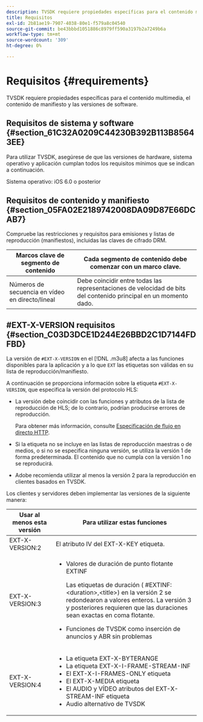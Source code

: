 ```yaml
---
description: TVSDK requiere propiedades específicas para el contenido multimedia, el contenido de manifiesto y las versiones de software.
title: Requisitos
exl-id: 2b81ae19-7907-4038-80e1-f579a8c04540
source-git-commit: be43bbbd1051886c8979ff590a3197b2a7249b6a
workflow-type: tm+mt
source-wordcount: '309'
ht-degree: 0%

---
```


# Requisitos {#requirements}

TVSDK requiere propiedades específicas para el contenido multimedia, el contenido de manifiesto y las versiones de software.

## Requisitos de sistema y software {#section_61C32A0209C44230B392B113B85643EE}

Para utilizar TVSDK, asegúrese de que las versiones de hardware, sistema operativo y aplicación cumplan todos los requisitos mínimos que se indican a continuación.

Sistema operativo: iOS 6.0 o posterior

## Requisitos de contenido y manifiesto {#section_05FA02E2189742008DA09D87E66DCAB7}

Compruebe las restricciones y requisitos para emisiones y listas de reproducción (manifiestos), incluidas las claves de cifrado DRM.

| Marcos clave de segmento de contenido | Cada segmento de contenido debe comenzar con un marco clave. |
|---|---|
| Números de secuencia en vídeo en directo/lineal | Debe coincidir entre todas las representaciones de velocidad de bits del contenido principal en un momento dado. |

## #EXT-X-VERSION requisitos {#section_C03D3DCE1D244E26BBD2C1D7144FDFBD}

La versión de `#EXT-X-VERSION` en el [!DNL .m3u8] afecta a las funciones disponibles para la aplicación y a lo que `EXT` las etiquetas son válidas en su lista de reproducción/manifiesto.

A continuación se proporciona información sobre la etiqueta `#EXT-X-VERSION`, que especifica la versión del protocolo HLS:

* La versión debe coincidir con las funciones y atributos de la lista de reproducción de HLS; de lo contrario, podrían producirse errores de reproducción.

   Para obtener más información, consulte [Especificación de flujo en directo HTTP](https://datatracker.ietf.org/doc/draft-pantos-http-live-streaming/?include_text=1).
* Si la etiqueta no se incluye en las listas de reproducción maestras o de medios, o si no se especifica ninguna versión, se utiliza la versión 1 de forma predeterminada. El contenido que no cumpla con la versión 1 no se reproducirá.
* Adobe recomienda utilizar al menos la versión 2 para la reproducción en clientes basados en TVSDK.

Los clientes y servidores deben implementar las versiones de la siguiente manera:

<table id="table_62EB98EDD9DE49EC84CB1C7D59BC40E6"> 
 <thead> 
  <tr> 
   <th colname="1" class="entry"> Usar al menos esta versión </th> 
   <th colname="2" class="entry"> Para utilizar estas funciones </th> 
  </tr> 
 </thead>
 <tbody> 
  <tr> 
   <td colname="1"> <span class="codeph"> EXT-X-VERSION:2 </span> </td> 
   <td colname="2"> El atributo IV del <span class="codeph"> EXT-X-KEY </span> etiqueta. </td> 
  </tr> 
  <tr> 
   <td colname="1"> <span class="codeph"> EXT-X-VERSION:3 </span> </td> 
   <td colname="2"> 
    <ul id="ul_C9500D3F934848639C204BF248F139FF"> 
     <li id="li_535A7E3FABCB46FE872A7EA5DE2A1784">Valores de duración de punto flotante <span class="codeph"> EXTINF </span> <p>Las etiquetas de duración ( <span class="codeph"> #EXTINF: </span>&lt;duration&gt;,&lt;title&gt;) en la versión 2 se redondearon a valores enteros. La versión 3 y posteriores requieren que las duraciones sean exactas en coma flotante. </p> </li> 
     <li id="li_8DF5E91F1D5D4E19894595E1FE0A5EDE"> Funciones de TVSDK como inserción de anuncios y ABR sin problemas </li> 
    </ul> </td> 
  </tr> 
  <tr> 
   <td colname="1"> <p> <span class="codeph"> EXT-X-VERSION:4 </span> </p> </td> 
   <td colname="2"> <p> 
     <ul id="ul_99E24D013E3141308B5A57446A9B8033"> 
      <li id="li_F36E65ADD2CA451C82FF18DBD5667927">La etiqueta <span class="codeph"> EXT-X-BYTERANGE </span> </li> 
      <li id="li_8C653168A7B84D11AC233E7548A8D2EF">La etiqueta <span class="codeph"> EXT-X-I-FRAME-STREAM-INF </span> </li> 
      <li id="li_2922B34717CB4F6189068529CDBE6D10">El <span class="codeph"> EXT-X-I-FRAMES-ONLY </span> etiqueta </li> 
      <li id="li_D015D78E217641D7867EB509E9F9EEE2">El <span class="codeph"> EXT-X-MEDIA </span> etiqueta </li> 
      <li id="li_CA068EA381984F5497FE67617CA8BB34">El <span class="codeph"> AUDIO </span> y <span class="codeph"> VÍDEO </span> atributos del <span class="codeph"> EXT-X-STREAM-INF </span> etiqueta </li> 
      <li id="li_EE78CC7D194A4EB2897F9AE8E4B081B8"> Audio alternativo de TVSDK </li> 
     </ul> </p> </td> 
  </tr> 
 </tbody> 
</table>
